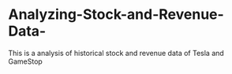# Analyzing-Stock-and-Revenue-Data-
This is a analysis of historical stock and revenue data of Tesla and GameStop
